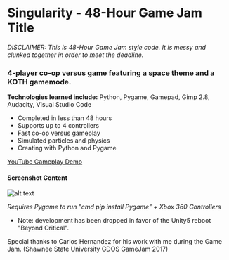 # Singularity - 48-Hour Game Jam Title

*DISCLAIMER: This is 48-Hour Game Jam style code. It is messy and clunked together in order to meet the deadline.*

### 4-player co-op versus game featuring a space theme and a KOTH gamemode. 
__Technologies learned include:__ Python, Pygame, Gamepad, Gimp 2.8, Audacity, Visual Studio Code

- Completed in less than 48 hours
- Supports up to 4 controllers
- Fast co-op versus gameplay
- Simulated particles and physics
- Creating with Python and Pygame

[YouTube Gameplay Demo](https://youtu.be/vtN9hDAGOEE)

#### Screenshot Content
![alt text](https://raw.githubusercontent.com/DaltonFox/Singularity/master/GitContent/Image_singular.gif)

*Requires Pygame to run "cmd pip install Pygame" + Xbox 360 Controllers*
- Note: development has been dropped in favor of the Unity5 reboot "Beyond Critical".

Special thanks to Carlos Hernandez for his work with me during the Game Jam. (Shawnee State University GDOS GameJam 2017)
